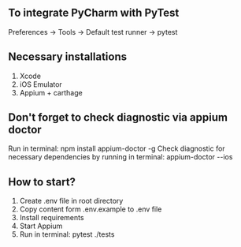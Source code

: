 ## To integrate PyCharm with PyTest
Preferences -> Tools -> Default test runner -> pytest

## Necessary installations
1. Xcode
2. iOS Emulator
3. Appium + carthage

## Don't forget to check diagnostic via appium doctor
Run in terminal: npm install appium-doctor -g
Check diagnostic for necessary dependencies by running in terminal:
appium-doctor --ios


## How to start?
1. Create .env file in root directory
2. Copy content form .env.example to .env file
3. Install requirements
4. Start Appium
5. Run in terminal: pytest ./tests
